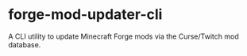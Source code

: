 # forge-mod-updater-cli
A CLI utility to update Minecraft Forge mods via the Curse/Twitch mod database.
